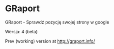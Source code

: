 GRaport
=======

GRaport - Sprawdź pozycję swojej strony w google

Wersja: 4 (beta)

Prev (working) version at http://graport.info/
